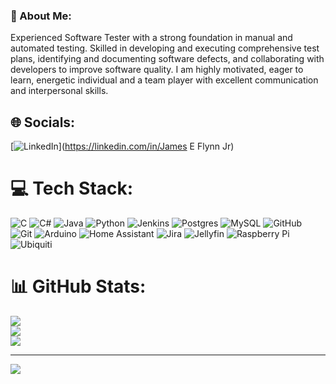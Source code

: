 ### 💫 About Me:
Experienced Software Tester with a strong foundation in manual and automated testing. 
Skilled in developing and executing comprehensive test plans, identifying and documenting software defects, and collaborating with developers to improve software quality.
I am highly motivated, eager to learn, energetic individual and a team player with excellent communication and interpersonal skills.


## 🌐 Socials:
[![LinkedIn](https://img.shields.io/badge/LinkedIn-%230077B5.svg?logo=linkedin&logoColor=white)](https://linkedin.com/in/James E Flynn Jr) 

# 💻 Tech Stack:
![C](https://img.shields.io/badge/c-%2300599C.svg?style=plastic&logo=c&logoColor=white) ![C#](https://img.shields.io/badge/c%23-%23239120.svg?style=plastic&logo=csharp&logoColor=white) ![Java](https://img.shields.io/badge/java-%23ED8B00.svg?style=plastic&logo=openjdk&logoColor=white) ![Python](https://img.shields.io/badge/python-3670A0?style=plastic&logo=python&logoColor=ffdd54) ![Jenkins](https://img.shields.io/badge/jenkins-%232C5263.svg?style=plastic&logo=jenkins&logoColor=white) ![Postgres](https://img.shields.io/badge/postgres-%23316192.svg?style=plastic&logo=postgresql&logoColor=white) ![MySQL](https://img.shields.io/badge/mysql-4479A1.svg?style=plastic&logo=mysql&logoColor=white) ![GitHub](https://img.shields.io/badge/github-%23121011.svg?style=plastic&logo=github&logoColor=white) ![Git](https://img.shields.io/badge/git-%23F05033.svg?style=plastic&logo=git&logoColor=white) ![Arduino](https://img.shields.io/badge/-Arduino-00979D?style=plastic&logo=Arduino&logoColor=white) ![Home Assistant](https://img.shields.io/badge/home%20assistant-%2341BDF5.svg?style=plastic&logo=home-assistant&logoColor=white) ![Jira](https://img.shields.io/badge/jira-%230A0FFF.svg?style=plastic&logo=jira&logoColor=white) ![Jellyfin](https://img.shields.io/badge/jellyfin-%23000B25.svg?style=plastic&logo=Jellyfin&logoColor=00A4DC) ![Raspberry Pi](https://img.shields.io/badge/-RaspberryPi-C51A4A?style=plastic&logo=Raspberry-Pi) ![Ubiquiti](https://img.shields.io/badge/ubiquiti-%230559C9.svg?style=plastic&logo=ubiquiti&logoColor=white)
# 📊 GitHub Stats:
![](https://github-readme-stats.vercel.app/api?username=JamesEFlynnJr312&theme=dark&hide_border=false&include_all_commits=false&count_private=false)<br/>
![](https://github-readme-streak-stats.herokuapp.com/?user=JamesEFlynnJr312&theme=dark&hide_border=false)<br/>
![](https://github-readme-stats.vercel.app/api/top-langs/?username=JamesEFlynnJr312&theme=dark&hide_border=false&include_all_commits=false&count_private=false&layout=compact)

---
[![](https://visitcount.itsvg.in/api?id=JamesEFlynnJr312&icon=0&color=0)](https://visitcount.itsvg.in)

<!-- Proudly created with GPRM ( https://gprm.itsvg.in ) -->
